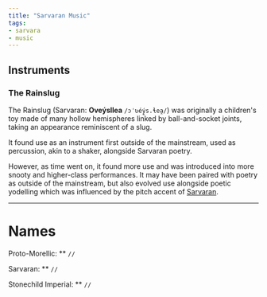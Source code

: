 ```yaml
---
title: "Sarvaran Music"
tags:
- sarvara
- music
---
```


## Instruments
### The Rainslug
The Rainslug (Sarvaran: **Oveýsllea** `/ɔˈʋéý̯s.ɬea̯/`) was originally a children's toy made of many hollow hemispheres linked by ball-and-socket joints, taking an appearance reminiscent of a slug.

It found use as an instrument first outside of the mainstream, used as percussion, akin to a shaker, alongside Sarvaran poetry.

However, as time went on, it found more use and was introduced into more snooty and higher-class performances. It may have been paired with poetry as outside of the mainstream, but also evolved use alongside poetic yodelling which was influenced by the pitch accent of [Sarvaran](languages/morellic/sarvaran/sarvaran.md).

---
# Names
Proto-Morellic: ** `//`

Sarvaran: ** `//`

Stonechild Imperial: ** `//`